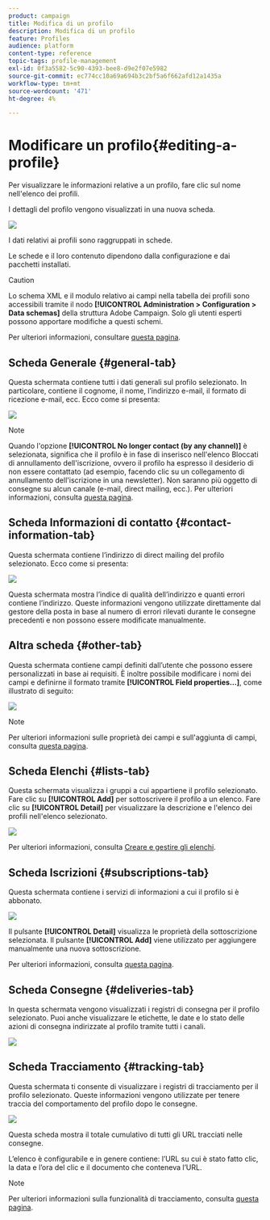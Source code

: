 ```yaml
---
product: campaign
title: Modifica di un profilo
description: Modifica di un profilo
feature: Profiles
audience: platform
content-type: reference
topic-tags: profile-management
exl-id: 0f3a5582-5c90-4393-bee8-d9e2f07e5982
source-git-commit: ec774cc10a69a694b3c2bf5a6f662afd12a1435a
workflow-type: tm+mt
source-wordcount: '471'
ht-degree: 4%

---
```


# Modificare un profilo{#editing-a-profile}



Per visualizzare le informazioni relative a un profilo, fare clic sul nome nell&#39;elenco dei profili.

I dettagli del profilo vengono visualizzati in una nuova scheda.

![](assets/s_user_recipient_edit.png)

I dati relativi ai profili sono raggruppati in schede.

Le schede e il loro contenuto dipendono dalla configurazione e dai pacchetti installati.

>[!CAUTION]
>
>Lo schema XML e il modulo relativo ai campi nella tabella dei profili sono accessibili tramite il nodo **[!UICONTROL Administration > Configuration > Data schemas]** della struttura Adobe Campaign. Solo gli utenti esperti possono apportare modifiche a questi schemi.
>
>Per ulteriori informazioni, consultare [questa pagina](../../configuration/using/about-schema-edition.md).

## Scheda Generale {#general-tab}

Questa schermata contiene tutti i dati generali sul profilo selezionato. In particolare, contiene il cognome, il nome, l’indirizzo e-mail, il formato di ricezione e-mail, ecc. Ecco come si presenta:

![](assets/s_ncs_user_profile_general_tab.png)

>[!NOTE]
>
>Quando l&#39;opzione **[!UICONTROL No longer contact (by any channel)]** è selezionata, significa che il profilo è in fase di inserisco nell&#39;elenco Bloccati di annullamento dell&#39;iscrizione, ovvero il profilo ha espresso il desiderio di non essere contattato (ad esempio, facendo clic su un collegamento di annullamento dell&#39;iscrizione in una newsletter). Non saranno più oggetto di consegne su alcun canale (e-mail, direct mailing, ecc.). Per ulteriori informazioni, consulta [questa pagina](../../delivery/using/understanding-quarantine-management.md).

## Scheda Informazioni di contatto {#contact-information-tab}

Questa schermata contiene l’indirizzo di direct mailing del profilo selezionato. Ecco come si presenta:

![](assets/s_ncs_user_profile_details_tab.png)

Questa schermata mostra l’indice di qualità dell’indirizzo e quanti errori contiene l’indirizzo. Queste informazioni vengono utilizzate direttamente dal gestore della posta in base al numero di errori rilevati durante le consegne precedenti e non possono essere modificate manualmente.

## Altra scheda {#other-tab}

Questa schermata contiene campi definiti dall’utente che possono essere personalizzati in base ai requisiti. È inoltre possibile modificare i nomi dei campi e definirne il formato tramite **[!UICONTROL Field properties...]**, come illustrato di seguito:

![](assets/s_ncs_user_profile_others_tab.png)

>[!NOTE]
>
>Per ulteriori informazioni sulle proprietà dei campi e sull&#39;aggiunta di campi, consulta [questa pagina](../../configuration/using/new-field-wizard.md).

## Scheda Elenchi {#lists-tab}

Questa schermata visualizza i gruppi a cui appartiene il profilo selezionato. Fare clic su **[!UICONTROL Add]** per sottoscrivere il profilo a un elenco. Fare clic su **[!UICONTROL Detail]** per visualizzare la descrizione e l&#39;elenco dei profili nell&#39;elenco selezionato.

![](assets/s_ncs_user_profile_groups_tab_details.png)

Per ulteriori informazioni, consulta [Creare e gestire gli elenchi](../../platform/using/creating-and-managing-lists.md).

## Scheda Iscrizioni {#subscriptions-tab}

Questa schermata contiene i servizi di informazioni a cui il profilo si è abbonato.

![](assets/s_ncs_user_profile_subscript_tab_details.png)

Il pulsante **[!UICONTROL Detail]** visualizza le proprietà della sottoscrizione selezionata. Il pulsante **[!UICONTROL Add]** viene utilizzato per aggiungere manualmente una nuova sottoscrizione.

Per ulteriori informazioni, consulta [questa pagina](../../delivery/using/managing-subscriptions.md).

## Scheda Consegne {#deliveries-tab}

In questa schermata vengono visualizzati i registri di consegna per il profilo selezionato. Puoi anche visualizzare le etichette, le date e lo stato delle azioni di consegna indirizzate al profilo tramite tutti i canali.

![](assets/s_ncs_user_profile_delivery_tab.png)

## Scheda Tracciamento {#tracking-tab}

Questa schermata ti consente di visualizzare i registri di tracciamento per il profilo selezionato. Queste informazioni vengono utilizzate per tenere traccia del comportamento del profilo dopo le consegne.

![](assets/s_ncs_user_profile_tracking_tab.png)

Questa scheda mostra il totale cumulativo di tutti gli URL tracciati nelle consegne.

L’elenco è configurabile e in genere contiene: l’URL su cui è stato fatto clic, la data e l’ora del clic e il documento che conteneva l’URL.

>[!NOTE]
>
>Per ulteriori informazioni sulla funzionalità di tracciamento, consulta [questa pagina](../../delivery/using/delivery-dashboard.md).
